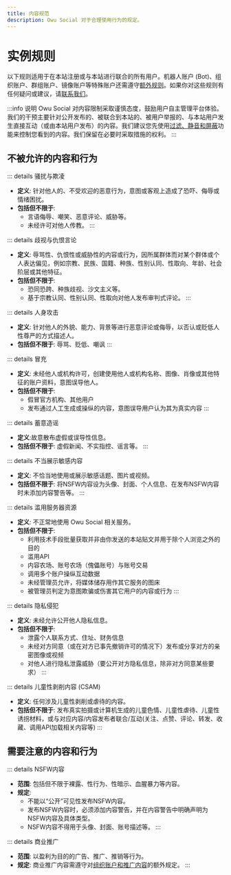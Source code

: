 ```yaml
---
title: 内容规范
description: Owu Social 对于合理使用行为的规定。
---
```


# 实例规则

以下规则适用于在本站注册或与本站进行联合的所有用户。机器人账户 (Bot)、组织账户、群组账户、镜像账户等特殊账户还需遵守[额外规则](/rules/special-accounts.md)。如果你对这些规则有任何疑问或建议，请[联系我们](/contact.md)。

:::info 说明
Owu Social 对内容限制采取谨慎态度，鼓励用户自主管理平台体验。我们的干预主要针对公开发布的、被联合到本站的、被用户举报的、与本站用户发生直接互动（或由本站用户发布）的内容。我们建议您先使用[过滤、静音和屏蔽](/guide/filter.md)功能来控制您看到的内容。我们保留在必要时采取措施的权利。
:::

## 不被允许的内容和行为

::: details 骚扰与欺凌
- **定义**: 针对他人的、不受欢迎的恶意行为，意图或客观上造成了恐吓、侮辱或情绪困扰。
- **包括但不限于**: 
  - 言语侮辱、嘲笑、恶意评论、威胁等。
  - 未经许可对他人传教。
:::

::: details 歧视与仇恨言论
- **定义**: 辱骂性、仇恨性或威胁性的内容或行为，因所属群体而对某个群体或个人表达偏见，例如宗教、民族、国籍、种族、性别认同、性取向、年龄、社会阶层或其他特征。
- **包括但不限于**: 
  - 恐同恐跨、种族歧视、沙文主义等。
  - 基于宗教认同、性别认同、性取向对他人发布审判式评论。
:::

::: details 人身攻击
- **定义**: 针对他人的外貌、能力、背景等进行恶意评论或侮辱，以否认或贬低人性尊严的方式描述人。
- **包括但不限于**: 辱骂、贬低、嘲讽
:::

::: details 冒充
- **定义**: 未经他人或机构许可，创建使用他人或机构名称、图像、肖像或其他特征的账户资料，意图误导他人。
- **包括但不限于**: 
  - 假冒官方机构、其他用户
  - 发布通过人工生成或操纵的内容，意图误导用户认为其为真实内容
:::

::: details 蓄意造谣
- **定义**:故意散布虚假或误导性信息。
- **包括但不限于**: 虚假新闻、不实指控、谣言等。
:::

::: details 不当展示敏感内容
- **定义**: 不恰当地使用或展示敏感话题、图片或视频。
- **包括但不限于**: 将NSFW内容设为头像、封面、个人信息、在发布NSFW内容时未添加内容警告等。
:::

::: details 滥用服务器资源 <Badge type="danger" text="无预警封禁"/>
- **定义**: 不正常地使用 Owu Social 相关服务。
- **包括但不限于**: 
  - 利用技术手段批量获取并非由你发送的本站贴文并用于除个人浏览之外的目的
  - 滥用API
  - 内容农场、账号农场（傀儡账号）与账号交易
  - 调用多个账户操纵互动数据
  - 未经管理员允许，将媒体储存用作其它服务的图床
  - 被管理员判定为意图欺骗或伤害其它用户的内容或行为
:::

::: details 隐私侵犯 <Badge type="danger" text="无预警封禁"/>
- **定义**: 未经允许公开他人隐私信息。
- **包括但不限于**:
  - 泄露个人联系方式、住址、财务信息
  - 未经对方同意（或在对方已事先撤销许可的情况下）发布或分享对方的亲密图像或视频
  - 对他人进行隐私泄露威胁（要公开对方隐私信息，除非对方同意某些要求）
:::

::: details 儿童性剥削内容 (CSAM) <Badge type="danger" text="无预警封禁"/>
- **定义**: 任何涉及儿童性剥削或虐待的内容。
- **包括但不限于**: 发布真实拍摄或计算机生成的儿童色情、儿童性虐待、儿童性诱拐材料，或与对应内容/内容发布者联合/互动(关注、点赞、评论、转发、收藏、调用API加载相关内容等)
:::

## 需要注意的内容和行为

::: details NSFW内容
- **范围**: 包括但不限于裸露、性行为、性暗示、血腥暴力等内容。
- **规定**: 
  - 不能以“公开”可见性发布NSFW内容。
  - 发布NSFW内容时，必须添加内容警告，并在内容警告中明确声明为NSFW内容及具体类型。
  - NSFW内容不得用于头像、封面、账号描述等。
:::

::: details 商业推广
- **范围**: 以盈利为目的的广告、推广、推销等行为。
- **规定**: 
  商业推广内容需遵守对[组织账户和推广内容](/rules/special-accounts.md#组织账户)的额外规定。
:::
